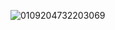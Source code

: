 
![0109204732203069](https://github.com/Cansur/nodejsTest/assets/60384024/6db9d651-6291-42db-b0ca-10cb3efef079)
